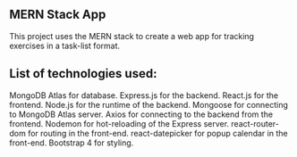## MERN Stack App
This project uses the MERN stack to create a web app for tracking exercises in a task-list format. 

## List of technologies used:
MongoDB Atlas for database.
Express.js for the backend.
React.js for the frontend.
Node.js for the runtime of the backend.
Mongoose for connecting to MongoDB Atlas server.
Axios for connecting to the backend from the frontend.
Nodemon for hot-reloading of the Express server.
react-router-dom for routing in the front-end.
react-datepicker for popup calendar in the front-end.
Bootstrap 4 for styling.
